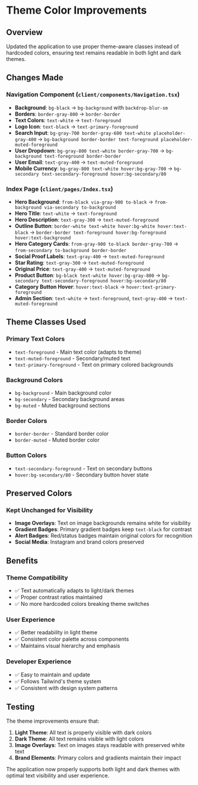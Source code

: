 # Theme Color Improvements

## Overview
Updated the application to use proper theme-aware classes instead of hardcoded colors, ensuring text remains readable in both light and dark themes.

## Changes Made

### Navigation Component (`client/components/Navigation.tsx`)
- **Background**: `bg-black` → `bg-background` with `backdrop-blur-sm`
- **Borders**: `border-gray-800` → `border-border`
- **Text Colors**: `text-white` → `text-foreground`
- **Logo Icon**: `text-black` → `text-primary-foreground`
- **Search Input**: `bg-gray-700 border-gray-600 text-white placeholder-gray-400` → `bg-background border-border text-foreground placeholder-muted-foreground`
- **User Dropdown**: `bg-gray-800 text-white border-gray-700` → `bg-background text-foreground border-border`
- **User Email**: `text-gray-400` → `text-muted-foreground`
- **Mobile Currency**: `bg-gray-800 text-white hover:bg-gray-700` → `bg-secondary text-secondary-foreground hover:bg-secondary/80`

### Index Page (`client/pages/Index.tsx`)
- **Hero Background**: `from-black via-gray-900 to-black` → `from-background via-secondary to-background`
- **Hero Title**: `text-white` → `text-foreground`
- **Hero Description**: `text-gray-300` → `text-muted-foreground`
- **Outline Button**: `border-white text-white hover:bg-white hover:text-black` → `border-border text-foreground hover:bg-foreground hover:text-background`
- **Hero Category Cards**: `from-gray-900 to-black border-gray-700` → `from-secondary to-background border-border`
- **Social Proof Labels**: `text-gray-400` → `text-muted-foreground`
- **Star Rating**: `text-gray-300` → `text-muted-foreground`
- **Original Price**: `text-gray-400` → `text-muted-foreground`
- **Product Button**: `bg-black text-white hover:bg-gray-800` → `bg-secondary text-secondary-foreground hover:bg-secondary/80`
- **Category Button Hover**: `hover:text-black` → `hover:text-primary-foreground`
- **Admin Section**: `text-white` → `text-foreground`, `text-gray-400` → `text-muted-foreground`

## Theme Classes Used

### Primary Text Colors
- `text-foreground` - Main text color (adapts to theme)
- `text-muted-foreground` - Secondary/muted text
- `text-primary-foreground` - Text on primary colored backgrounds

### Background Colors
- `bg-background` - Main background color
- `bg-secondary` - Secondary background areas
- `bg-muted` - Muted background sections

### Border Colors
- `border-border` - Standard border color
- `border-muted` - Muted border color

### Button Colors
- `text-secondary-foreground` - Text on secondary buttons
- `hover:bg-secondary/80` - Secondary button hover state

## Preserved Colors

### Kept Unchanged for Visibility
- **Image Overlays**: Text on image backgrounds remains white for visibility
- **Gradient Badges**: Primary gradient badges keep `text-black` for contrast
- **Alert Badges**: Red/status badges maintain original colors for recognition
- **Social Media**: Instagram and brand colors preserved

## Benefits

### Theme Compatibility
- ✅ Text automatically adapts to light/dark themes
- ✅ Proper contrast ratios maintained
- ✅ No more hardcoded colors breaking theme switches

### User Experience
- ✅ Better readability in light theme
- ✅ Consistent color palette across components
- ✅ Maintains visual hierarchy and emphasis

### Developer Experience
- ✅ Easy to maintain and update
- ✅ Follows Tailwind's theme system
- ✅ Consistent with design system patterns

## Testing

The theme improvements ensure that:
1. **Light Theme**: All text is properly visible with dark colors
2. **Dark Theme**: All text remains visible with light colors
3. **Image Overlays**: Text on images stays readable with preserved white text
4. **Brand Elements**: Primary colors and gradients maintain their impact

The application now properly supports both light and dark themes with optimal text visibility and user experience.
